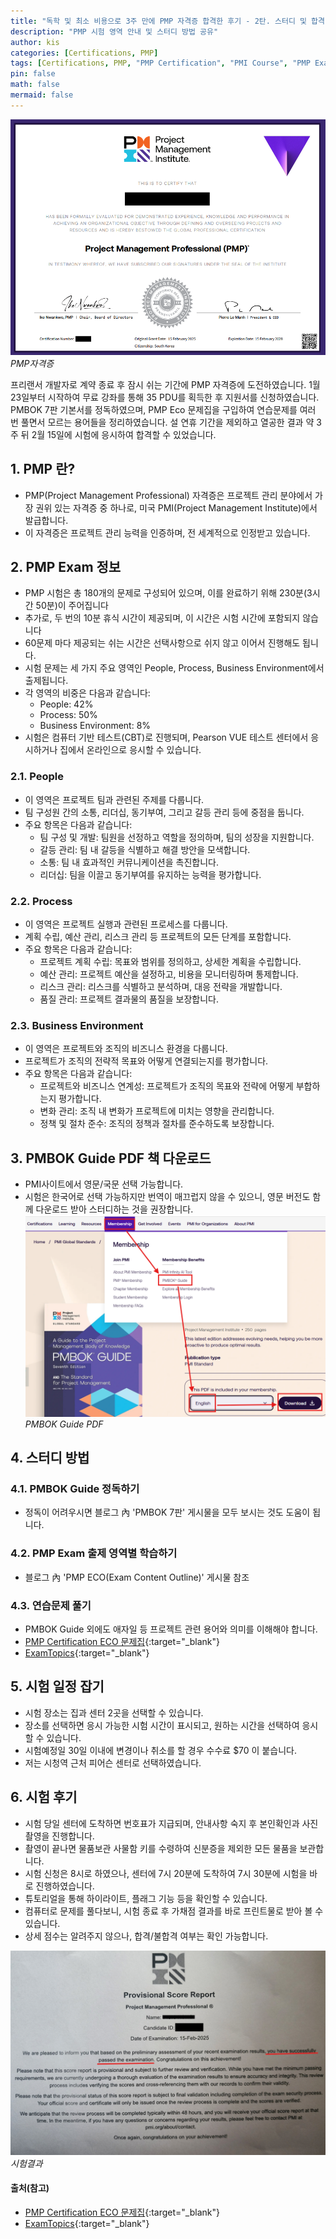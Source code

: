 ```yaml
---
title: "독학 및 최소 비용으로 3주 만에 PMP 자격증 합격한 후기 - 2탄. 스터디 및 합격"
description: "PMP 시험 영역 안내 및 스터디 방법 공유"
author: kis
categories: [Certifications, PMP]
tags: [Certifications, PMP, "PMP Certification", "PMI Course", "PMP Exam", 독학, 자격, Qualifications, "Self Study", 교육, "Education", 경력, "Experience", "최소 비용", "Minimum Cost", 합격후기, "Success Story"]
pin: false
math: false
mermaid: false
---
```


![PMP자격증](/assets/img/20250223/pmp23.png)
*PMP자격증*

프리랜서 개발자로 계약 종료 후 잠시 쉬는 기간에 PMP 자격증에 도전하였습니다. 1월 23일부터 시작하여 무료 강좌를 통해 35 PDU를 획득한 후 지원서를 신청하였습니다. PMBOK 7판 기본서를 정독하였으며, PMP Eco 문제집을 구입하여 연습문제를 여러 번 풀면서 모르는 용어들을 정리하였습니다. 설 연휴 기간을 제외하고 열공한 결과 약 3주 뒤 2월 15일에 시험에 응시하여 합격할 수 있었습니다.

## 1. PMP 란?
- PMP(Project Management Professional) 자격증은 프로젝트 관리 분야에서 가장 권위 있는 자격증 중 하나로, 미국 PMI(Project Management Institute)에서 발급합니다.
- 이 자격증은 프로젝트 관리 능력을 인증하며, 전 세계적으로 인정받고 있습니다.


## 2. PMP Exam 정보
- PMP 시험은 총 180개의 문제로 구성되어 있으며, 이를 완료하기 위해 230분(3시간 50분)이 주어집니다
- 추가로, 두 번의 10분 휴식 시간이 제공되며, 이 시간은 시험 시간에 포함되지 않습니다
- 60문제 마다 제공되는 쉬는 시간은 선택사항으로 쉬지 않고 이어서 진행해도 됩니다.
- 시험 문제는 세 가지 주요 영역인 People, Process, Business Environment에서 출제됩니다. 
- 각 영역의 비중은 다음과 같습니다:
    - People: 42%
    - Process: 50%
    - Business Environment: 8%
- 시험은 컴퓨터 기반 테스트(CBT)로 진행되며, Pearson VUE 테스트 센터에서 응시하거나 집에서 온라인으로 응시할 수 있습니다.

### 2.1. People
- 이 영역은 프로젝트 팀과 관련된 주제를 다룹니다. 
- 팀 구성원 간의 소통, 리더십, 동기부여, 그리고 갈등 관리 등에 중점을 둡니다. 
- 주요 항목은 다음과 같습니다:
    - 팀 구성 및 개발: 팀원을 선정하고 역할을 정의하며, 팀의 성장을 지원합니다.
    - 갈등 관리: 팀 내 갈등을 식별하고 해결 방안을 모색합니다.
    - 소통: 팀 내 효과적인 커뮤니케이션을 촉진합니다.
    - 리더십: 팀을 이끌고 동기부여를 유지하는 능력을 평가합니다.

### 2.2. Process
- 이 영역은 프로젝트 실행과 관련된 프로세스를 다룹니다. 
- 계획 수립, 예산 관리, 리스크 관리 등 프로젝트의 모든 단계를 포함합니다. 
- 주요 항목은 다음과 같습니다:
    - 프로젝트 계획 수립: 목표와 범위를 정의하고, 상세한 계획을 수립합니다.
    - 예산 관리: 프로젝트 예산을 설정하고, 비용을 모니터링하며 통제합니다.
    - 리스크 관리: 리스크를 식별하고 분석하며, 대응 전략을 개발합니다.
    - 품질 관리: 프로젝트 결과물의 품질을 보장합니다.

### 2.3. Business Environment
- 이 영역은 프로젝트와 조직의 비즈니스 환경을 다룹니다. 
- 프로젝트가 조직의 전략적 목표와 어떻게 연결되는지를 평가합니다. 
- 주요 항목은 다음과 같습니다:
    - 프로젝트와 비즈니스 연계성: 프로젝트가 조직의 목표와 전략에 어떻게 부합하는지 평가합니다.
    - 변화 관리: 조직 내 변화가 프로젝트에 미치는 영향을 관리합니다.
    - 정책 및 절차 준수: 조직의 정책과 절차를 준수하도록 보장합니다.


## 3. PMBOK Guide PDF 책 다운로드
- PMI사이트에서 영문/국문 선택 가능합니다.
- 시험은 한국어로 선택 가능하지만 번역이 매끄럽지 않을 수 있으니, 영문 버전도 함께 다운로드 받아 스터디하는 것을 권장합니다.
![PMBOK Guide PDF](/assets/img/20250223/pmp21.png)
*PMBOK Guide PDF*


## 4. 스터디 방법

### 4.1. PMBOK Guide 정독하기
- 정독이 어려우시면 블로그 內 'PMBOK 7판' 게시물을 모두 보시는 것도 도움이 됩니다.

### 4.2. PMP Exam 출제 영역별 학습하기
- 블로그 內 'PMP ECO(Exam Content Outline)' 게시물 참조

### 4.3. 연습문제 풀기
- PMBOK Guide 외에도 애자일 등 프로젝트 관련 용어와 의미를 이해해야 합니다.
- [PMP Certification ECO 문제집](https://search.shopping.naver.com/book/catalog/39969430620){:target="_blank"}
- [ExamTopics](https://www.examtopics.com/exams/pmi/pmp/view/){:target="_blank"}

## 5. 시험 일정 잡기
- 시험 장소는 집과 센터 2곳을 선택할 수 있습니다.
- 장소를 선택하면 응시 가능한 시험 시간이 표시되고, 원하는 시간을 선택하여 응시할 수 있습니다.
- 시험예정일 30일 이내에 변경이나 취소를 할 경우 수수료 $70 이 붙습니다.
- 저는 시청역 근처 피어슨 센터로 선택하였습니다.

## 6. 시험 후기
- 시험 당일 센터에 도착하면 번호표가 지급되며, 안내사항 숙지 후 본인확인과 사진촬영을 진행합니다.
- 촬영이 끝나면 물품보관 사물함 키를 수령하여 신분증을 제외한 모든 물품을 보관합니다.
- 시험 신청은 8시로 하였으나, 센터에 7시 20분에 도착하여 7시 30분에 시험을 바로 진행하였습니다.
- 튜토리얼을 통해 하이라이트, 플래그 기능 등을 확인할 수 있습니다.
- 컴퓨터로 문제를 풀다보니, 시험 종료 후 가채점 결과를 바로 프린트물로 받아 볼 수 있습니다.
- 상세 점수는 알려주지 않으나, 합격/불합격 여부는 확인 가능합니다.

![시험결과](/assets/img/20250223/pmp22.png)
*시험결과*


#### 출처(참고)
- [PMP Certification ECO 문제집](https://search.shopping.naver.com/book/catalog/39969430620){:target="_blank"}
- [ExamTopics](https://www.examtopics.com/exams/pmi/pmp/view/){:target="_blank"}
